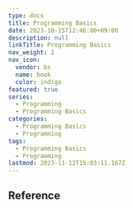 ```yaml
---
type: docs
title: Programming Basics
date: 2023-10-15T12:46:00+09:00
description: null
linkTitle: Programming Basics
nav_weight: 2
nav_icon:
  vendor: bs
  name: book
  color: indigo
featured: true
series:
  - Programming
  - Programming Basics
categories:
  - Programming Basics
  - Programming
tags:
  - Programming Basics
  - Programming
lastmod: 2023-11-12T15:03:11.167Z
---
```


## Reference

